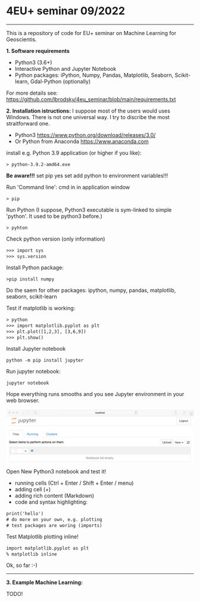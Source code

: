 # 4EU+ seminar 09/2022 
---

This is a repository of code for EU+ seminar on Machine Learning for Geoscientis. 


**1. Software requirements**

  - Python3 (3.6+)
  - Interactive Python and Jupyter Notebook
  - Python packages: iPython, Numpy, Pandas, Matplotlib, Seaborn, Scikit-learn, Gdal-Python (optionally) 
  
For more details see: https://github.com/lbrodsky/4eu_seminar/blob/main/requirements.txt 

**2. Installation istructions:**
I suppose most of the users would uses Windows. There is not one universal way. I try to discribe the most straitforward one.

  - Python3 https://www.python.org/download/releases/3.0/
  - Or Python from Anaconda https://www.anaconda.com

install e.g. Python 3.9 application (or higher if you like): 
```
> python-3.9.2-amd64.exe
```
**Be aware!!!**
set pip yes
set add python to environment variables!!!

Run 'Command line': cmd in in application window 

```
> pip
```

Run Python (I suppose, Python3 executable  is sym-linked to simple 'python'. It used to be python3 before.)
```
> pyhton
```

Check python version (only information) 
```
>>> import sys
>>> sys.version
```

Install Python package: 
```
>pip install numpy
```
Do the saem for other packages: ipython, numpy, pandas, matplotlib, seaborn, scikit-learn

Test if matplotlib is working: 
```
> python
>>> import matplotlib.pyplot as plt
>>> plt.plot([1,2,3], [3,6,9])
>>> plt.show()
```

Install Jupyter notebook

```
python -m pip install jupyter
```

Run jupyter notebook: 
```
jupyter notebook
```

Hope everything runs smooths and you see Jupyter environment in your web browser. 

![Jupyter notebook](https://github.com/lbrodsky/4eu_seminar/blob/main/figs/jupyter.png?raw=true "Jupyter notebook")

Open New Python3 notebook and test it! 

- running cells (Ctrl + Enter / Shift + Enter / menu) 
- adding cell (+) 
- adding rich content (Markdown) 
- code and syntax highlighting: 
```
print('hello') 
# do more on your own, e.g. plotting
# test packages are woring (imports) 
```

Test Matplotlib plotting inline! 
```
import matplotlib.pyplot as plt
% matplotlib inline
```

Ok, so far :-) 

----

**3. Example Machine Learning:**

TODO! 

